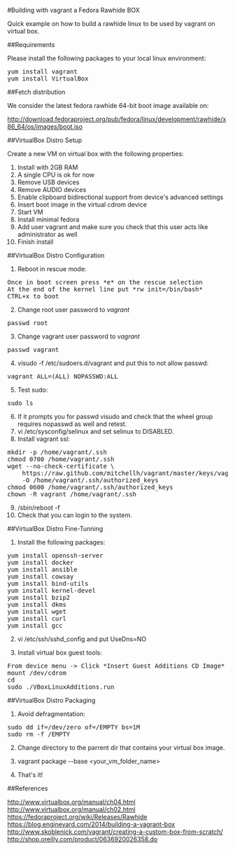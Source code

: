 #Building with vagrant a Fedora Rawhide BOX

Quick example on how to build a rawhide linux to be used by vagrant on virtual box.

##Requirements

Please install the following packages to your local linux environment:

<pre>
yum install vagrant
yum install VirtualBox
</pre>

##Fetch distribution

We consider the latest fedora rawhide 64-bit boot image available on:

http://download.fedoraproject.org/pub/fedora/linux/development/rawhide/x86_64/os/images/boot.iso

##VirtualBox Distro Setup

Create a new VM on virtual box with the following properties:

1. Install with 2GB RAM
2. A single CPU is ok for now
3. Remove USB devices
4. Remove AUDIO devices
5. Enable clipboard bidirectional support from device's advanced settings
6. Insert boot image in the virtual cdrom device
7. Start VM
8. Install minimal fedora
9. Add user vagrant and make sure you check that this user acts like administrator as well
10. Finish install

##VirtualBox Distro Configuration

1. Reboot in rescue mode:
<pre>
Once in boot screen press *e* on the rescue selection
At the end of the kernel line put *rw init=/bin/bash*
CTRL+x to boot
</pre>
2. Change root user password to *vagrant*
<pre>
passwd root
</pre>
3. Change vagrant user password to *vagrant*
<pre>
passwd vagrant
</pre>
4. visudo -f /etc/sudoers.d/vagrant and put this to not allow passwd:
<pre>
vagrant ALL=(ALL) NOPASSWD:ALL
</pre>
5. Test sudo:
<pre>
sudo ls
</pre>
6. If it prompts you for passwd visudo and check that the wheel group requires nopasswd as well and retest.
7. vi /etc/sysconfig/selinux and set selinux to DISABLED.
8. Install vagrant ssl:
<pre>
mkdir -p /home/vagrant/.ssh
chmod 0700 /home/vagrant/.ssh
wget --no-check-certificate \
    https://raw.github.com/mitchellh/vagrant/master/keys/vagrant.pub \
    -O /home/vagrant/.ssh/authorized_keys
chmod 0600 /home/vagrant/.ssh/authorized_keys
chown -R vagrant /home/vagrant/.ssh
</pre>
9. /sbin/reboot -f
10. Check that you can login to the system.

##VirtualBox Distro Fine-Tunning

1. Install the following packages:

<pre>
yum install openssh-server
yum install docker
yum install ansible
yum install cowsay
yum install bind-utils
yum install kernel-devel
yum install bzip2
yum install dkms
yum install wget
yum install curl
yum install gcc
</pre>

2. vi /etc/ssh/sshd_config and put UseDns=NO

3. Install virtual box guest tools:
<pre>
From device menu -> Click *Insert Guest Additions CD Image*
mount /dev/cdrom <to_a_path>
cd <to_a_path>
sudo ./VBoxLinuxAdditions.run
</pre>

##VirtualBox Distro Packaging

1. Avoid defragmentation:

<pre>
sudo dd if=/dev/zero of=/EMPTY bs=1M
sudo rm -f /EMPTY
</pre>

2.  Change directory to the parrent dir that contains your virtual box image.

3. vagrant package --base <your_vm_folder_name>

4. That's it!

##References

http://www.virtualbox.org/manual/ch04.html
http://www.virtualbox.org/manual/ch02.html
https://fedoraproject.org/wiki/Releases/Rawhide
https://blog.engineyard.com/2014/building-a-vagrant-box
http://www.skoblenick.com/vagrant/creating-a-custom-box-from-scratch/
http://shop.oreilly.com/product/0636920026358.do
